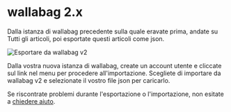 # wallabag 2.x

Dalla istanza di wallabag precedente sulla quale eravate prima, andate
su Tutti gli articoli, poi esportate questi articoli come json.

![Esportare da wallabag v2](../../../img/user/export_v2.png)

Dalla vostra nuova istanza di wallabag, create un account utente e
cliccate sul link nel menu per procedere all'importazione. Scegliete di
importare da wallabag v2 e selezionate il vostro file json per
caricarlo.

Se riscontrate problemi durante l'esportazione o l'importazione, non esitate a [chiedere aiuto](https://gitter.im/wallabag/wallabag).
